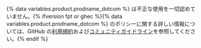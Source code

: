 {% data variables.product.prodname_dotcom %} は不正な使用を一切認めていません。{% ifversion fpt or ghec %}{% data variables.product.prodname_dotcom %} のポリシーに関する詳しい情報については、GitHub の[利用規約](/free-pro-team@latest/github/site-policy/github-terms-of-service)および[コミュニティガイドライン](/free-pro-team@latest/github/site-policy/github-community-guidelines)を参照してください。{% endif %}
